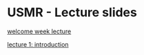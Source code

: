 # USMR - Lecture slides  

[welcome week lecture](lecture_0.html)

[lecture 1: introduction](lecture_1.html)

